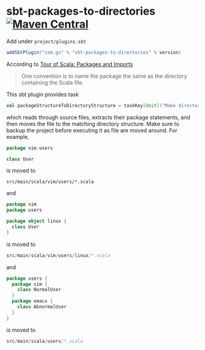 # sbt-packages-to-directories [![Maven Central](https://maven-badges.herokuapp.com/maven-central/com.gu/sbt-packages-to-directories_2.12_1.0/badge.svg?style=plastic)](https://maven-badges.herokuapp.com/maven-central/com.gu/sbt-packages-to-directories_2.12_1.0)

Add under `project/plugins.sbt`

```scala
addSbtPlugin("com.gu" % "sbt-packages-to-directories" % version)
```

According to [Tour of Scala: Packages and Imports](https://docs.scala-lang.org/tour/packages-and-imports.html)


> One convention is to name the package the same as the directory containing the Scala file.

This sbt plugin provides task

```scala
val packageStructureToDirectoryStructure = taskKey[Unit]("Make directory structure match package structure")
```
 
which reads through source files, extracts their package statements, and then moves the file to the matching
directory structure. Make sure to backup the project before executing it as file are moved around.  For example,

```scala
package vim.users

class User
```

is moved to 

```
src/main/scala/vim/users/*.scala
```

and

```scala
package vim
package users

package object linux {
  class User
}
```

is moved to

```scala
src/main/scala/vim/users/linux/*.scala
```

and 

```scala
package users {
  package vim {
    class NormalUser
  }
  package emacs {
    class AbnormalUser
  }
}
```

is moved to 

```scala
src/main/scala/users/*.scala
```
